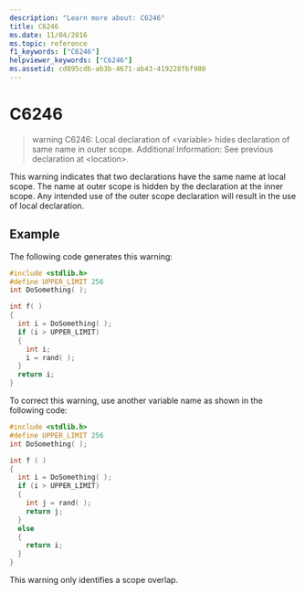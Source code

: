 ```yaml
---
description: "Learn more about: C6246"
title: C6246
ms.date: 11/04/2016
ms.topic: reference
f1_keywords: ["C6246"]
helpviewer_keywords: ["C6246"]
ms.assetid: cd895cdb-ab3b-4671-ab43-419228fbf980
---
```

# C6246

> warning C6246: Local declaration of \<variable> hides declaration of same name in outer scope. Additional Information: See previous declaration at \<location>.

This warning indicates that two declarations have the same name at local scope. The name at outer scope is hidden by the declaration at the inner scope. Any intended use of the outer scope declaration will result in the use of local declaration.

## Example

The following code generates this warning:

```cpp
#include <stdlib.h>
#define UPPER_LIMIT 256
int DoSomething( );

int f( )
{
  int i = DoSomething( );
  if (i > UPPER_LIMIT)
  {
    int i;
    i = rand( );
  }
  return i;
}
```

To correct this warning, use another variable name as shown in the following code:

```cpp
#include <stdlib.h>
#define UPPER_LIMIT 256
int DoSomething( );

int f ( )
{
  int i = DoSomething( );
  if (i > UPPER_LIMIT)
  {
    int j = rand( );
    return j;
  }
  else
  {
    return i;
  }
}
```

This warning only identifies a scope overlap.
